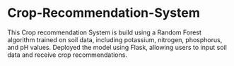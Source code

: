 # Crop-Recommendation-System
This Crop recommendation System is build using a Random Forest algorithm trained on soil data, including potassium, nitrogen, 
phosphorus, and pH values. 
Deployed the model using Flask, allowing users to input soil data and receive crop recommendations.
